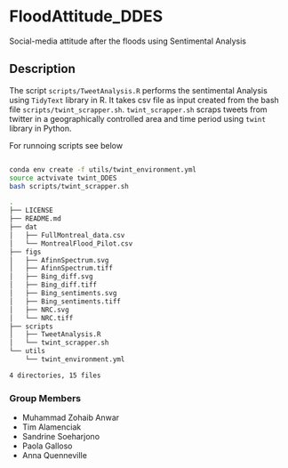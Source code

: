 # FloodAttitude_DDES
Social-media attitude after the floods using Sentimental Analysis

## Description
The script `scripts/TweetAnalysis.R` performs the sentimental Analysis using `TidyText` library in R. It takes csv file as input created from the bash file `scripts/twint_scrapper.sh`. `twint_scrapper.sh` scraps tweets from twitter in a geographically controlled area and time period using `twint` library in Python.

For runnoing scripts see below

```bash

conda env create -f utils/twint_environment.yml
source actvivate twint_DDES
bash scripts/twint_scrapper.sh

.
├── LICENSE
├── README.md
├── dat
│   ├── FullMontreal_data.csv
│   └── MontrealFlood_Pilot.csv
├── figs
│   ├── AfinnSpectrum.svg
│   ├── AfinnSpectrum.tiff
│   ├── Bing_diff.svg
│   ├── Bing_diff.tiff
│   ├── Bing_sentiments.svg
│   ├── Bing_sentiments.tiff
│   ├── NRC.svg
│   └── NRC.tiff
├── scripts
│   ├── TweetAnalysis.R
│   └── twint_scrapper.sh
└── utils
    └── twint_environment.yml

4 directories, 15 files

```

### Group Members 
- Muhammad Zohaib Anwar
- Tim Alamenciak
- Sandrine Soeharjono
- Paola Galloso
- Anna Quenneville


